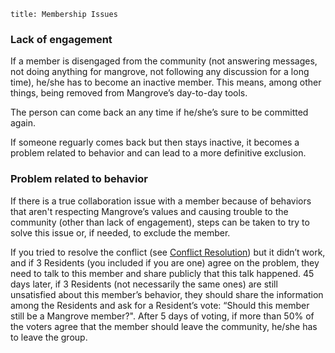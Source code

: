 ```
title: Membership Issues
```

### Lack of engagement

If a member is disengaged from the community (not answering messages, not doing anything for mangrove, not following any discussion for a long time), he/she has to become an inactive member. This means, among other things, being removed from Mangrove’s day-to-day tools. 

The person can come back an any time if he/she’s sure to be committed again.

If someone reguarly comes back but then stays inactive, it becomes a problem related to behavior and can lead to a more definitive exclusion.


### Problem related to behavior

If there is a true collaboration issue with a member because of behaviors that aren't respecting Mangrove’s values and causing  trouble to the community (other than lack of engagement), steps can be taken to try to solve this issue or, if needed, to exclude the member.

If you tried to resolve the conflict (see [Conflict Resolution](/important-agreements/conflict-resolution)) but it didn’t work, and if 3 Residents (you included if you are one) agree on the problem, they need to talk to this member and share publicly that this talk happened. 45 days later, if 3 Residents (not necessarily the same ones) are still unsatisfied about this member’s behavior, they should share the information among the Residents and ask for a Resident’s vote: “Should this member still be a Mangrove member?". After 5 days of voting, if more than 50% of the voters agree that the member should leave the community, he/she has to leave the group.
